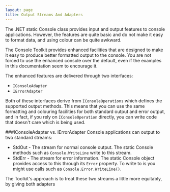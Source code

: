 ```yaml
---
layout: page
title: Output Streams And Adapters
---
```


The .NET static Console class provides input and output features to console applications. However, the features are quite basic and do not make it easy to format data, and using colour can be quite awkward.

The Console Toolkit provides enhanced facilities that are designed to make it easy to produce better formatted output to the console. You are not forced to use the enhanced console over the default, even if the examples in this documentation seem to encourage it.

The enhanced features are delivered through two interfaces:

* ```IConsoleAdapter```
* ```IErrorAdapter```

Both of these interfaces derive from ```IConsoleOperations``` which defines the supported output methods. This means that you can use the same formatting and colouring facilities for both standard output and error output, and in fact, if you rely on ```IConsoleOperation``` directly, you can write code that doesn't care which is being used.

###IConsoleAdapter vs. IErrorAdapter
Console applications can output to two standard streams:

* StdOut - The stream for normal console output. The static Console methods such as ```Console.WriteLine``` write to this stream.
* StdErr - The stream for error information. The static Console object provides access to this through its ```Error``` property. To write to is you might use calls such as ```Console.Error.WriteLine()```.

The Toolkit's approach is to treat these two streams a little more equitably, by giving both adapters
